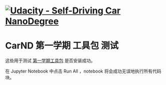 # [![Udacity - Self-Driving Car NanoDegree](https://s3.amazonaws.com/udacity-sdc/github/sdc-banner-medium-1170_660.png)](http://www.udacity.com/drive)

# CarND 第一学期 工具包 测试

这些用于测试 [第一学期工具包](https://github.com/udacity/CarND-Term1-Starter-Kit) 是否安装成功。

在 Jupyter Notebook 中点击 Run All ，notebook 将会成功无误地执行所有代码块。
